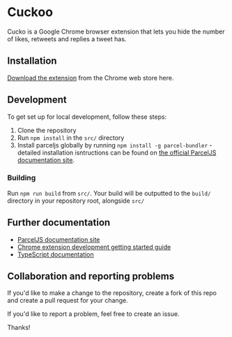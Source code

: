 # Cuckoo
Cucko is a Google Chrome browser extension that lets you hide the number of likes, retweets and replies a tweet has.

## Installation
[Download the extension](https://chrome.google.com/webstore/detail/cuckoo-for-twitter/agjappnhmfoffegbhnakelgilanmnibb) from the Chrome web store here.

## Development
To get set up for local development, follow these steps:

 1. Clone the repository
 2. Run `npm install` in the `src/` directory
 3. Install parceljs globally by running `npm install -g parcel-bundler` - detailed installation isntructions can be found on [the official ParcelJS documentation site](https://parceljs.org/getting_started.html).

### Building
Run `npm run build` from `src/`. Your build will be outputted to the `build/` directory in your repository root, alongside `src/`

## Further documentation

 - [ParcelJS documentation site](https://parceljs.org/getting_started.html)
 - [Chrome extension development getting started guide](https://developer.chrome.com/extensions/getstarted)
 - [TypeScript documentation](https://www.typescriptlang.org/docs/home.html)

## Collaboration and reporting problems
If you'd like to make a change to the repository, create a fork of this repo and create a pull request for your change.

If you'd like to report a problem, feel free to create an issue.

Thanks!
